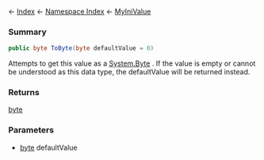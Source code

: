 ← [Index](Api-Index) ← [Namespace Index](Namespace-Index) ← [MyIniValue](VRage.Game.ModAPI.Ingame.Utilities.MyIniValue)

### Summary

```csharp
public byte ToByte(byte defaultValue = 0)
```

Attempts to get this value as a [System.Byte](https://docs.microsoft.com/en-us/dotnet/api/system.byte?view=netframework-4.6) . If the value is empty or cannot be understood as this data type, the defaultValue will be returned instead.

### Returns

[byte](https://docs.microsoft.com/en-us/dotnet/api/System.Byte?view=netframework-4.6)



### Parameters

* [byte](https://docs.microsoft.com/en-us/dotnet/api/System.Byte?view=netframework-4.6) defaultValue
